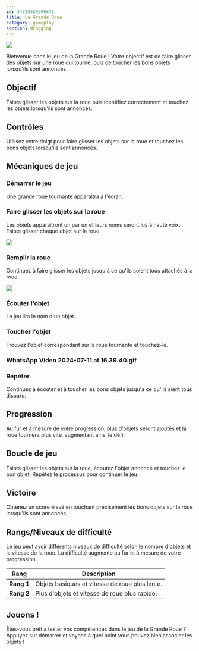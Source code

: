 ```yaml
---
id: 34825529506841
title: La Grande Roue
category: gameplay
section: dragging
---
```

![](https://help.studycat.com/hc/article_attachments/34931476777625)

Bienvenue dans le jeu de la Grande Roue ! Votre objectif est de faire glisser des objets sur une roue qui tourne, puis de toucher les bons objets lorsqu'ils sont annoncés.

## Objectif

Faites glisser les objets sur la roue puis identifiez correctement et touchez les objets lorsqu'ils sont annoncés.

## Contrôles

Utilisez votre doigt pour faire glisser les objets sur la roue et touchez les bons objets lorsqu'ils sont annoncés.

## Mécaniques de jeu

### Démarrer le jeu

Une grande roue tournante apparaîtra à l'écran.

### Faire glisser les objets sur la roue

Les objets apparaîtront un par un et leurs noms seront lus à haute voix. Faites glisser chaque objet sur la roue.

![](https://help.studycat.com/hc/article_attachments/34932060072217)

### Remplir la roue

Continuez à faire glisser les objets jusqu'à ce qu'ils soient tous attachés à la roue.

![](https://help.studycat.com/hc/article_attachments/34825529495577)

### Écouter l'objet

Le jeu lira le nom d'un objet.

### Toucher l'objet

Trouvez l'objet correspondant sur la roue tournante et touchez-le.

### WhatsApp Video 2024-07-11 at 16.39.40.gif

### Répéter

Continuez à écouter et à toucher les bons objets jusqu'à ce qu'ils aient tous disparu.

## Progression

Au fur et à mesure de votre progression, plus d'objets seront ajoutés et la roue tournera plus vite, augmentant ainsi le défi.

## Boucle de jeu

Faites glisser les objets sur la roue, écoutez l'objet annoncé et touchez le bon objet. Répétez le processus pour continuer le jeu.

## Victoire

Obtenez un score élevé en touchant précisément les bons objets sur la roue lorsqu'ils sont annoncés.

## Rangs/Niveaux de difficulté

Le jeu peut avoir différents niveaux de difficulté selon le nombre d'objets et la vitesse de la roue. La difficulté augmente au fur et à mesure de votre progression.

| Rang | Description |
| --- | --- |
| **Rang&nbsp;1** | Objets basiques et vitesse de roue plus lente. |
| **Rang&nbsp;2** | Plus d'objets et vitesse de roue plus rapide. |

## Jouons !

Êtes-vous prêt à tester vos compétences dans le jeu de la Grande Roue ? Appuyez sur démarrer et voyons à quel point vous pouvez bien associer les objets !

